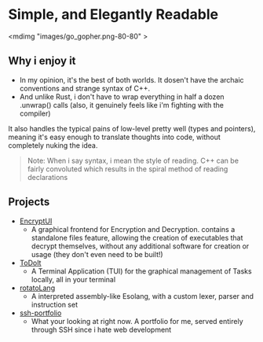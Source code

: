 Simple, and Elegantly Readable
====
<mdimg  "images/go_gopher.png-80-80" >

## Why i enjoy it
- In my opinion, it's the best of both worlds. It dosen't have the archaic conventions and strange syntax of C++. 
- And unlike Rust, i don't have to wrap everything in half a dozen .unwrap() calls (also, it genuinely feels like i'm fighting with the compiler)

It also handles the typical pains of low-level pretty well (types and pointers), meaning it's easy enough to translate thoughts into code, without completely nuking the idea.


> Note: When i say syntax, i mean the style of reading. C++ can be fairly convoluted which results in the spiral method of reading declarations
 
## Projects
- [EncryptUI](https://github.com/TTF-fog/EncryptUI) <br>
  - A graphical frontend for Encryption and Decryption. contains a standalone files feature, allowing the creation of executables that decrypt themselves, without any additional software for creation or usage (they don't even need to be built!)
- [ToDoIt](https://github.com/TTF-fog/ToDoIt) <br>
  - A Terminal Application (TUI) for the graphical management of Tasks locally, all in your terminal
- [rotatoLang](https://github.com/TTF-fog/rotatoLang) <br>
  - A interpreted assembly-like Esolang, with a custom lexer, parser and instruction set
- [ssh-portfolio](https://github.com/TTF-fog/ssh-portfolio0)
  - What your looking at right now. A portfolio for me, served entirely through SSH since i hate web development